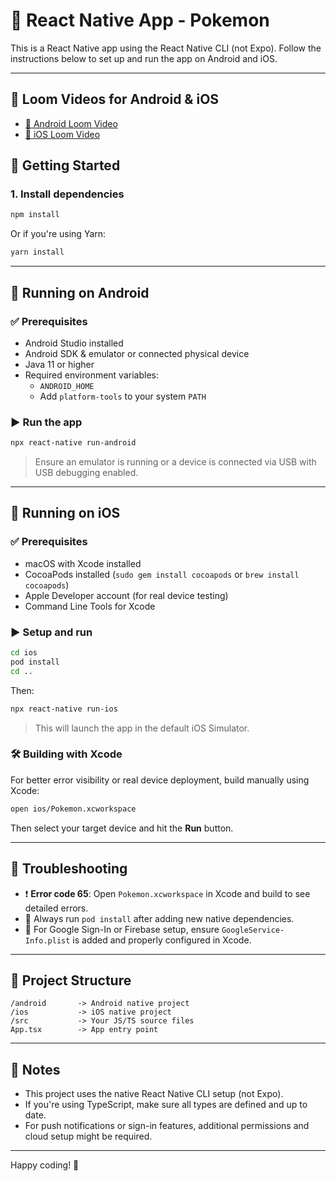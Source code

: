 # 🧹 React Native App - Pokemon

This is a React Native app using the React Native CLI (not Expo). Follow the instructions below to set up and run the app on Android and iOS.

---
## 🚀 Loom Videos for Android & iOS

- [🔗 Android Loom Video](https://www.loom.com/share/56df58dfeb204365b127ac51dcb09084?sid=3eff6199-9aa3-4d0d-b128-d27b77b72c79)
- [🔗 iOS Loom Video](https://www.loom.com/share/3d1cc5bd783f4a369f4fc59f4e01437d?sid=60efdf27-5f56-4d03-9a4b-1cfbe303283e)

## 🚀 Getting Started

### 1. Install dependencies

```bash
npm install
```

Or if you're using Yarn:

```bash
yarn install
```

---

## 📱 Running on Android

### ✅ Prerequisites

- Android Studio installed
- Android SDK & emulator or connected physical device
- Java 11 or higher
- Required environment variables:
  - `ANDROID_HOME`
  - Add `platform-tools` to your system `PATH`

### ▶️ Run the app

```bash
npx react-native run-android
```

> Ensure an emulator is running or a device is connected via USB with USB debugging enabled.

---

## 🍏 Running on iOS

### ✅ Prerequisites

- macOS with Xcode installed
- CocoaPods installed (`sudo gem install cocoapods` or `brew install cocoapods`)
- Apple Developer account (for real device testing)
- Command Line Tools for Xcode

### ▶️ Setup and run

```bash
cd ios
pod install
cd ..
```

Then:

```bash
npx react-native run-ios
```

> This will launch the app in the default iOS Simulator.

### 🛠️ Building with Xcode

For better error visibility or real device deployment, build manually using Xcode:

```bash
open ios/Pokemon.xcworkspace
```

Then select your target device and hit the **Run** button.

---

## 🧼 Troubleshooting

- ❗ **Error code 65**: Open `Pokemon.xcworkspace` in Xcode and build to see detailed errors.
- 🔀 Always run `pod install` after adding new native dependencies.
- 🔐 For Google Sign-In or Firebase setup, ensure `GoogleService-Info.plist` is added and properly configured in Xcode.

---

## 📂 Project Structure

```
/android       -> Android native project
/ios           -> iOS native project
/src           -> Your JS/TS source files
App.tsx        -> App entry point
```

---

## 📌 Notes

- This project uses the native React Native CLI setup (not Expo).
- If you're using TypeScript, make sure all types are defined and up to date.
- For push notifications or sign-in features, additional permissions and cloud setup might be required.

---

Happy coding! 💙

